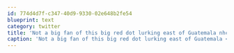 ```yaml
---
id: 774d4d7f-c347-40d9-9330-02e648b2fe54
blueprint: text
category: twitter
title: 'Not a big fan of this big red dot lurking east of Guatemala nhc.noaa.gov/gtwo/two_atl.g…'
caption: 'Not a big fan of this big red dot lurking east of Guatemala <a href="http://www.nhc.noaa.gov/gtwo/two_atl.gif" title="http://www.nhc.noaa.gov/gtwo/two_atl.gif" class="link link_untco">nhc.noaa.gov/gtwo/two_atl.g…</a>'
---
```

